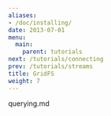 ```yaml
---
aliases:
- /doc/installing/
date: 2013-07-01
menu:
  main:
    parent: tutorials
next: /tutorials/connecting
prev: /tutorials/streams
title: GridFS
weight: 7
---
```

querying.md